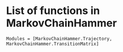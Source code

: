 # List of functions in MarkovChainHammer

```@autodocs
Modules = [MarkovChainHammer.Trajectory, MarkovChainHammer.TransitionMatrix]
```